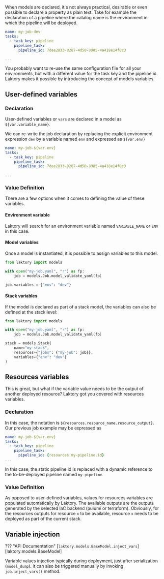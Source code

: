 When models are declared, it's not always practical, desirable or even possible to declare a property as plain text.
Take for example the declaration of a pipeline where the catalog name is the environment in which the pipeline will be deployed.

```yaml
name: my-job-dev
tasks:
  - task_key: pipeline
    pipeline_task:
      pipeline_id: 7dee2833-8287-4d50-8985-4a418e14f8c3

...
```
You probably want to re-use the same configuration file for all your environments, but with a different value for the task key and the pipeline id. 
Laktory makes it possible by introducing the concept of models variables.

## User-defined variables
### Declaration
User-defined variables or `vars` are declared in a model as `${var.variable_name}`.

We can re-write the job declaration by replacing the explicit environment expression `dev` by a variable named `env` and expressed as `${var.env}`

```yaml
name: my-job-${var.env}
tasks:
  - task_key: pipeline
    pipeline_task:
      pipeline_id: 7dee2833-8287-4d50-8985-4a418e14f8c3

...
```

### Value Definition
There are a few options when it comes to defining the value of these variables.

#### Environment variable
Laktory will search for an environment variable named `VARIABLE_NAME` or `ENV` in this case.

#### Model variables
Once a model is instantiated, it is possible to assign variables to this model.
```py title="main.py"
from laktory import models

with open("my-job.yaml", "r") as fp:
    job = models.Job.model_validate_yaml(fp)

job.variables = {"env": "dev"}
```

#### Stack variables
If the model is declared as part of a stack model, the variables can also be defined at the stack level:

```py title="main.py"
from laktory import models

with open("my-job.yaml", "r") as fp:
    job = models.Job.model_validate_yaml(fp)

stack = models.Stack(
    name="my-stack",
    resources={"jobs": {"my-job": job}},
    variables={"env": "dev"}
)
```

## Resources variables
This is great, but what if the variable value needs to be the output of another deployed resource? Laktory got you 
covered with resources variables.  

### Declaration
In this case, the notation is `${resources.resource_name.resource_output}`. Our previous job example may be expressed as

```yaml
name: my-job-${var.env}
tasks:
  - task_key: pipeline
    pipeline_task:
      pipeline_id: {resources.my-pipeline.id}
...
```
In this case, the static pipeline id is replaced with a dynamic reference to the to-be-deployed pipeline named `my-pipeline`.

### Value Definition
As opposed to user-defined variables, values for resources variables are populated automatically by Laktory. The 
available outputs are the outputs generated by the selected IaC backend (pulumi or terraform). Obviously, for the 
resources outputs for resource `x` to be available, resource `x` needs to be deployed as part of the current stack.

## Variable injection
??? "API Documentation"
    [`laktory.models.BaseModel.inject_vars`][laktory.models.BaseModel]<br>

Variable values injection typically during deployment, just after serialization (`model_dump`). It can also be triggered
manually by invoking `job.inject_vars()` method.